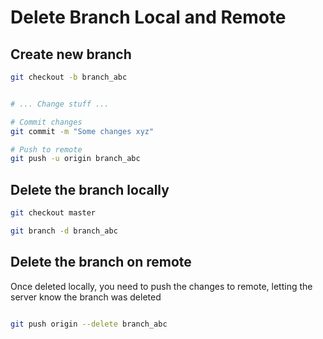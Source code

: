 # Delete Branch Local and Remote

## Create new branch

```bash
git checkout -b branch_abc


# ... Change stuff ...

# Commit changes
git commit -m "Some changes xyz"

# Push to remote
git push -u origin branch_abc

```

## Delete the branch locally

```bash
git checkout master

git branch -d branch_abc
```

## Delete the branch on remote

Once deleted locally, you need to push the changes to remote, letting the server know the branch was deleted

```bash

git push origin --delete branch_abc

```
